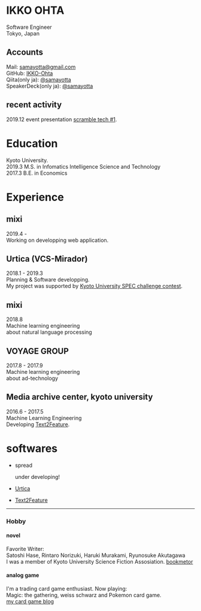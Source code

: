 # IKKO OHTA

Software Engineer  
Tokyo, Japan

## Accounts

Mail: samayotta@gmail.com  
GitHub: [IKKO-Ohta](https://github.com/IKKO-Ohta)  
Qiita(only ja): [@samayotta](https://qiita.com/samayotta)  
SpeakerDeck(only ja): [@samayotta](https://speakerdeck.com/samayotta)

## recent activity

2019.12 event presentation [scramble tech #1](https://scramble.connpass.com/event/157710/?utm_campaign=recent_events&utm_source=feed&utm_medium=atom).

# Education

Kyoto University.  
2019.3 M.S. in Infomatics Intelligence Science and Technology  
2017.3 B.E. in Economics

# Experience

## mixi

2019.4 -  
Working on developping web application.

## Urtica (VCS-Mirador)

2018.1 - 2019.3  
Planning & Software developping.  
My project was supported by [Kyoto University SPEC challenge contest](http://www.kikin.kyoto-u.ac.jp/spec/2017/05.html).

## mixi

2018.8  
Machine learning engineering  
about natural language processing

## VOYAGE GROUP

2017.8 - 2017.9  
Machine learning engineering  
about ad-technology

## Media archive center, kyoto university

2016.6 - 2017.5  
Machine Learning Engineering  
Developing [Text2Feature](https://github.com/IKKO-Ohta/Text2Feature).

# softwares

- spread

  under developing!

- [Urtica](http://www.kikin.kyoto-u.ac.jp/spec/2017/05.html)
- [Text2Feature](https://github.com/IKKO-Ohta/Text2Feature)

---

### Hobby

#### novel

Favorite Writer:  
Satoshi Hase, Rintaro Norizuki, Haruki Murakami, Ryunosuke Akutagawa  
I was a member of Kyoto University Science Fiction Assosiation.
[bookmetor](https://bookmeter.com/users/304053)

#### analog game

I'm a trading card game enthusiast. Now playing:  
Magic: the gathering, weiss schwarz and Pokemon card game.  
[my card game blog](https://note.com/samayotta)
